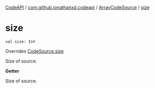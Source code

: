 [CodeAPI](../../index.md) / [com.github.jonathanxd.codeapi](../index.md) / [ArrayCodeSource](index.md) / [size](.)

# size

`val size: Int`

Overrides [CodeSource.size](../-code-source/size.md)

Size of source.

**Getter**

Size of source.

